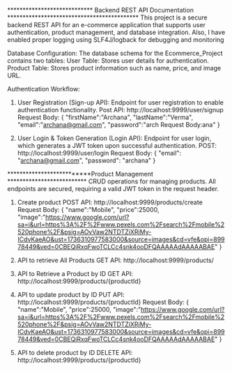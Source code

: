  **************************** Backend REST API Documentation *******************************************
This project is a secure backend REST API for an e-commerce application that supports user authentication, product management, and database integration. Also, I have enabled proper logging  using SLF4J/logback for debugging and monitoring

Database Configuration:
    The database schema for the Ecommerce_Project contains two tables:
    User Table: Stores user details for authentication.
    Product Table: Stores product information such as name, price, and image URL.

Authentication Workflow:
   1. User Registration (Sign-up API): Endpoint for user registration to enable authentication functionality.
      Post API: http://localhost:9999/user/signup
      Request Body:
      {
          "firstName":"Archana",
          "lastName":"Verma",
          "email":"archana@gmail.com",
          "password":"arch  Request Body:ana"
      }

  2. User Login & Token Generation (Login API): Endpoint for user login, which generates a JWT token upon successful authentication.
     POST: http://localhost:9999/user/login
     Request Body:
      {
          "email": "archana@gmail.com",
          "password": "archana"
      }

**************************Product Management **************************
CRUD operations for managing products. All endpoints are secured, requiring a valid JWT token in the request header.

1. Create product
   POST API: http://localhost:9999/products/create
   Request Body:
   {
    "name":"Mobile",
    "price":25000,
    "image":"https://www.google.com/url?sa=i&url=https%3A%2F%2Fwww.pexels.com%2Fsearch%2Fmobile%2520phone%2F&psig=AOvVaw2NTDTZiXRjMy-ICdvKaeAO&ust=1736310977583000&source=images&cd=vfe&opi=89978449&ved=0CBEQjRxqFwoTCLCc4snk4ooDFQAAAAAdAAAAABAE"
  }


3. API to retrieve All Products
   GET API: http://localhost:9999/products/

4. API to Retrieve a Product by ID
    GET API: http://localhost:9999/products/{productId}

5. API to update product by ID
   PUT API: http://localhost:9999/products/{productId}
   Request Body:
    {
    "name":"Mobile",
    "price":25000,
    "image":"https://www.google.com/url?sa=i&url=https%3A%2F%2Fwww.pexels.com%2Fsearch%2Fmobile%2520phone%2F&psig=AOvVaw2NTDTZiXRjMy-ICdvKaeAO&ust=1736310977583000&source=images&cd=vfe&opi=89978449&ved=0CBEQjRxqFwoTCLCc4snk4ooDFQAAAAAdAAAAABAE"
   }

7.  API to delete product by ID
   DELETE API: http://localhost:9999/products/{productId}




